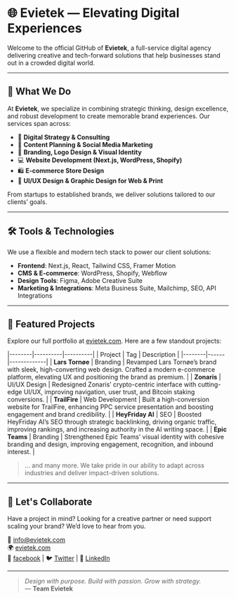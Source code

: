 # 🌐 Evietek — Elevating Digital Experiences

Welcome to the official GitHub of **Evietek**, a full-service digital agency delivering creative and tech-forward solutions that help businesses stand out in a crowded digital world.

---

## 🚀 What We Do

At **Evietek**, we specialize in combining strategic thinking, design excellence, and robust development to create memorable brand experiences. Our services span across:

- 🎯 **Digital Strategy & Consulting**
- 🧠 **Content Planning & Social Media Marketing**
- 🎨 **Branding, Logo Design & Visual Identity**
- 💻 **Website Development (Next.js, WordPress, Shopify)**
- 🛍️ **E-commerce Store Design**
- 📱 **UI/UX Design & Graphic Design for Web & Print**

From startups to established brands, we deliver solutions tailored to our clients’ goals.

---

## 🛠️ Tools & Technologies

We use a flexible and modern tech stack to power our client solutions:

- **Frontend**: Next.js, React, Tailwind CSS, Framer Motion
- **CMS & E-commerce**: WordPress, Shopify, Webflow
- **Design Tools**: Figma, Adobe Creative Suite
- **Marketing & Integrations**: Meta Business Suite, Mailchimp, SEO, API Integrations

---

## 📁 Featured Projects

Explore our full portfolio at [evietek.com](https://evietek.com). Here are a few standout projects:

|--------|----------|----------|
| Project | Tag | Description |
|--------|------|-------------|
| **Lars Tornøe** | Branding | Revamped Lars Tornøe’s brand with sleek, high-converting web design. Crafted a modern e-commerce platform, elevating UX and positioning the brand as premium. |
| **Zonaris** | UI/UX Design | Redesigned Zonaris’ crypto-centric interface with cutting-edge UI/UX, improving navigation, user trust, and Bitcoin staking conversions. |
| **TrailFire** | Web Development | Built a high-conversion website for TrailFire, enhancing PPC service presentation and boosting engagement and brand credibility. |
| **HeyFriday AI** | SEO | Boosted HeyFriday AI’s SEO through strategic backlinking, driving organic traffic, improving rankings, and increasing authority in the AI writing space. |
| **Epic Teams** | Branding | Strengthened Epic Teams’ visual identity with cohesive branding and design, improving engagement, recognition, and inbound interest. |

> … and many more. We take pride in our ability to adapt across industries and deliver impact-driven solutions.

---

## 🤝 Let's Collaborate

Have a project in mind? Looking for a creative partner or need support scaling your brand? We’d love to hear from you.

📧 info@evietek.com  
🌍 [evietek.com](https://evietek.com)  
📸 [facebook](https://facebook.com/evietek) | 🐦 [Twitter](https://twitter.com/evietek) | 🔗 [LinkedIn](https://linkedin.com/company/evietek)

---

> *Design with purpose. Build with passion. Grow with strategy.*  
> — **Team Evietek**
